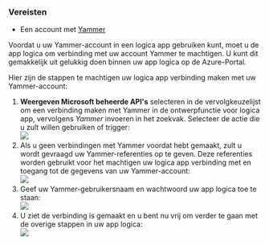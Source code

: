 ### <a name="prerequisites"></a>Vereisten
- Een account met [Yammer](https://www.yammer.com/) 

Voordat u uw Yammer-account in een logica app gebruiken kunt, moet u de app logica om verbinding met uw account Yammer te machtigen. U kunt dit gemakkelijk uit gelukkig doen binnen uw app logica op de Azure-Portal. 

Hier zijn de stappen te machtigen uw logica app verbinding maken met uw Yammer-account:

1. **Weergeven Microsoft beheerde API's** selecteren in de vervolgkeuzelijst om een verbinding maken met Yammer in de ontwerpfunctie voor logica app, vervolgens *Yammer* invoeren in het zoekvak. Selecteer de actie die u zult willen gebruiken of trigger:  
  ![](./media/connectors-create-api-yammer/yammer-1.png)
2. Als u geen verbindingen met Yammer voordat hebt gemaakt, zult u wordt gevraagd uw Yammer-referenties op te geven. Deze referenties worden gebruikt voor het machtigen uw logica app verbinding met en toegang tot de gegevens van uw Yammer-account:  
  ![](./media/connectors-create-api-yammer/yammer-2.png)
3. Geef uw Yammer-gebruikersnaam en wachtwoord uw app logica toe te staan:  
  ![](./media/connectors-create-api-yammer/yammer-3.png)   
4. U ziet de verbinding is gemaakt en u bent nu vrij om verder te gaan met de overige stappen in uw app logica:  
  ![](./media/connectors-create-api-yammer/yammer-4.png)   

